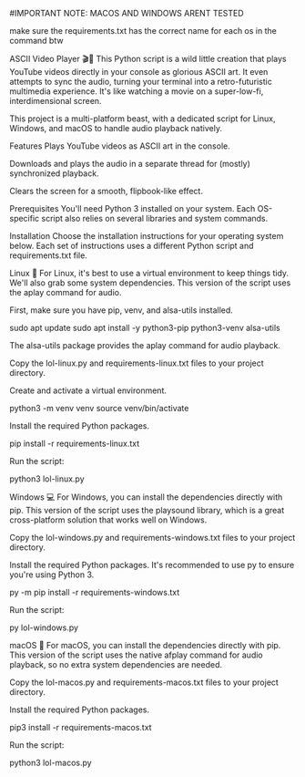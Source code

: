 #IMPORTANT NOTE: MACOS AND WINDOWS ARENT TESTED



make sure the requirements.txt has the correct name for each os in the command btw


ASCII Video Player 🎬👾
This Python script is a wild little creation that plays YouTube videos directly in your console as glorious ASCII art. It even attempts to sync the audio, turning your terminal into a retro-futuristic multimedia experience. It's like watching a movie on a super-low-fi, interdimensional screen.

This project is a multi-platform beast, with a dedicated script for Linux, Windows, and macOS to handle audio playback natively.

Features
Plays YouTube videos as ASCII art in the console.

Downloads and plays the audio in a separate thread for (mostly) synchronized playback.

Clears the screen for a smooth, flipbook-like effect.

Prerequisites
You'll need Python 3 installed on your system. Each OS-specific script also relies on several libraries and system commands.

Installation
Choose the installation instructions for your operating system below. Each set of instructions uses a different Python script and requirements.txt file.

Linux 🐧
For Linux, it's best to use a virtual environment to keep things tidy. We'll also grab some system dependencies. This version of the script uses the aplay command for audio.

First, make sure you have pip, venv, and alsa-utils installed.

sudo apt update
sudo apt install -y python3-pip python3-venv alsa-utils

The alsa-utils package provides the aplay command for audio playback.

Copy the lol-linux.py and requirements-linux.txt files to your project directory.

Create and activate a virtual environment.

python3 -m venv venv
source venv/bin/activate

Install the required Python packages.

pip install -r requirements-linux.txt

Run the script:

python3 lol-linux.py

Windows 💻
For Windows, you can install the dependencies directly with pip. This version of the script uses the playsound library, which is a great cross-platform solution that works well on Windows.

Copy the lol-windows.py and requirements-windows.txt files to your project directory.

Install the required Python packages. It's recommended to use py to ensure you're using Python 3.

py -m pip install -r requirements-windows.txt

Run the script:

py lol-windows.py

macOS 🍎
For macOS, you can install the dependencies directly with pip. This version of the script uses the native afplay command for audio playback, so no extra system dependencies are needed.

Copy the lol-macos.py and requirements-macos.txt files to your project directory.

Install the required Python packages.

pip3 install -r requirements-macos.txt

Run the script:

python3 lol-macos.py
